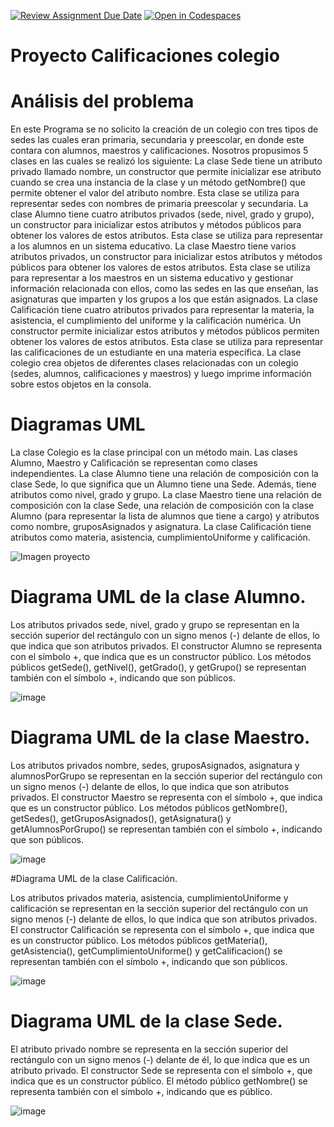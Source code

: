 [![Review Assignment Due Date](https://classroom.github.com/assets/deadline-readme-button-24ddc0f5d75046c5622901739e7c5dd533143b0c8e959d652212380cedb1ea36.svg)](https://classroom.github.com/a/XixB-tii)
[![Open in Codespaces](https://classroom.github.com/assets/launch-codespace-7f7980b617ed060a017424585567c406b6ee15c891e84e1186181d67ecf80aa0.svg)](https://classroom.github.com/open-in-codespaces?assignment_repo_id=12361458)
# Proyecto Calificaciones colegio

# Análisis del problema

En este Programa se no solicito la creación de un colegio con tres tipos de sedes las cuales eran primaria, secundaria y preescolar, en donde este contara con alumnos, maestros y calificaciones.
Nosotros propusimos 5 clases en las cuales se realizó los siguiente:
La clase Sede tiene un atributo privado llamado nombre, un constructor que permite inicializar ese atributo cuando se crea una instancia de la clase y un método getNombre() que permite obtener el valor del atributo nombre. Esta clase se utiliza para representar sedes con nombres de primaria preescolar y secundaria.
La clase Alumno tiene cuatro atributos privados (sede, nivel, grado y grupo), un constructor para inicializar estos atributos y métodos públicos para obtener los valores de estos atributos. Esta clase se utiliza para representar a los alumnos en un sistema educativo.
La clase Maestro tiene varios atributos privados, un constructor para inicializar estos atributos y métodos públicos para obtener los valores de estos atributos. Esta clase se utiliza para representar a los maestros en un sistema educativo y gestionar información relacionada con ellos, como las sedes en las que enseñan, las asignaturas que imparten y los grupos a los que están asignados.
La clase Calificación tiene cuatro atributos privados para representar la materia, la asistencia, el cumplimiento del uniforme y la calificación numérica. Un constructor permite inicializar estos atributos y métodos públicos permiten obtener los valores de estos atributos. Esta clase se utiliza para representar las calificaciones de un estudiante en una materia específica.
La clase colegio crea objetos de diferentes clases relacionadas con un colegio (sedes, alumnos, calificaciones y maestros) y luego imprime información sobre estos objetos en la consola.

# Diagramas UML


La clase Colegio es la clase principal con un método main.
Las clases Alumno, Maestro y Calificación se representan como clases independientes.
La clase Alumno tiene una relación de composición con la clase Sede, lo que significa que un Alumno tiene una Sede. Además, tiene atributos como nivel, grado y grupo.
La clase Maestro tiene una relación de composición con la clase Sede, una relación de composición con la clase Alumno (para representar la lista de alumnos que tiene a cargo) y atributos como nombre, gruposAsignados y asignatura.
La clase Calificación tiene atributos como materia, asistencia, cumplimientoUniforme y calificación.



![Imagen proyecto](https://github.com/AGN-Teaching/proyecto-equipo-5/assets/141947952/b2a87387-6be4-441e-991d-2cb5ad778e6c)

# Diagrama UML de la clase Alumno.


Los atributos privados sede, nivel, grado y grupo se representan en la sección superior del rectángulo con un signo menos (-) delante de ellos, lo que indica que son atributos privados.
El constructor Alumno se representa con el símbolo +, que indica que es un constructor público.
Los métodos públicos getSede(), getNivel(), getGrado(), y getGrupo() se representan también con el símbolo +, indicando que son públicos.


![image](https://github.com/AGN-Teaching/proyecto-equipo-5/assets/141947952/bc343782-8450-4a5c-9e48-3a78eda1cdee)

# Diagrama UML de la clase Maestro.

Los atributos privados nombre, sedes, gruposAsignados, asignatura y alumnosPorGrupo se representan en la sección superior del rectángulo con un signo menos (-) delante de ellos, lo que indica que son atributos privados.
El constructor Maestro se representa con el símbolo +, que indica que es un constructor público.
Los métodos públicos getNombre(), getSedes(), getGruposAsignados(), getAsignatura() y getAlumnosPorGrupo() se representan también con el símbolo +, indicando que son públicos.



![image](https://github.com/AGN-Teaching/proyecto-equipo-5/assets/141947952/d66aad2e-b92f-46b5-ba53-c4d46d74fc4d)


#Diagrama UML de la clase Calificación.


Los atributos privados materia, asistencia, cumplimientoUniforme y calificación se representan en la sección superior del rectángulo con un signo menos (-) delante de ellos, lo que indica que son atributos privados.
El constructor Calificación se representa con el símbolo +, que indica que es un constructor público.
Los métodos públicos getMateria(), getAsistencia(), getCumplimientoUniforme() y getCalificacion() se representan también con el símbolo +, indicando que son públicos.


![image](https://github.com/AGN-Teaching/proyecto-equipo-5/assets/141947952/f0c43b66-accd-4036-b121-f6f894b71203)

# Diagrama UML de la clase Sede.


El atributo privado nombre se representa en la sección superior del rectángulo con un signo menos (-) delante de él, lo que indica que es un atributo privado.
El constructor Sede se representa con el símbolo +, que indica que es un constructor público.
El método público getNombre() se representa también con el símbolo +, indicando que es público.

![image](https://github.com/AGN-Teaching/proyecto-equipo-5/assets/141947952/47757db5-51f8-40de-98bf-668bf83370f6)




